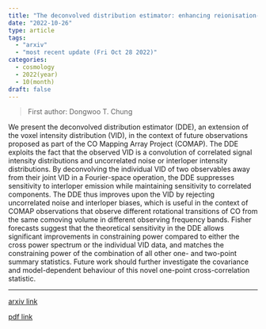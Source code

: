 ```yaml
---
title: "The deconvolved distribution estimator: enhancing reionisation-era CO line-intensity mapping analyses with a cross-correlation analogue for one-point statistics"
date: "2022-10-26"
type: article
tags:
  - "arxiv"
  - "most recent update (Fri Oct 28 2022)"
categories:
  - cosmology
  - 2022(year)
  - 10(month)
draft: false
---
```


> First author: Dongwoo T. Chung

 We present the deconvolved distribution estimator (DDE), an extension of the
voxel intensity distribution (VID), in the context of future observations
proposed as part of the CO Mapping Array Project (COMAP). The DDE exploits the
fact that the observed VID is a convolution of correlated signal intensity
distributions and uncorrelated noise or interloper intensity distributions. By
deconvolving the individual VID of two observables away from their joint VID in
a Fourier-space operation, the DDE suppresses sensitivity to interloper
emission while maintaining sensitivity to correlated components. The DDE thus
improves upon the VID by rejecting uncorrelated noise and interloper biases,
which is useful in the context of COMAP observations that observe different
rotational transitions of CO from the same comoving volume in different
observing frequency bands. Fisher forecasts suggest that the theoretical
sensitivity in the DDE allows significant improvements in constraining power
compared to either the cross power spectrum or the individual VID data, and
matches the constraining power of the combination of all other one- and
two-point summary statistics. Future work should further investigate the
covariance and model-dependent behaviour of this novel one-point
cross-correlation statistic.

---
[arxiv link](http://arxiv.org/abs/2210.14890v1)

[pdf link](http://arxiv.org/pdf/2210.14890v1)